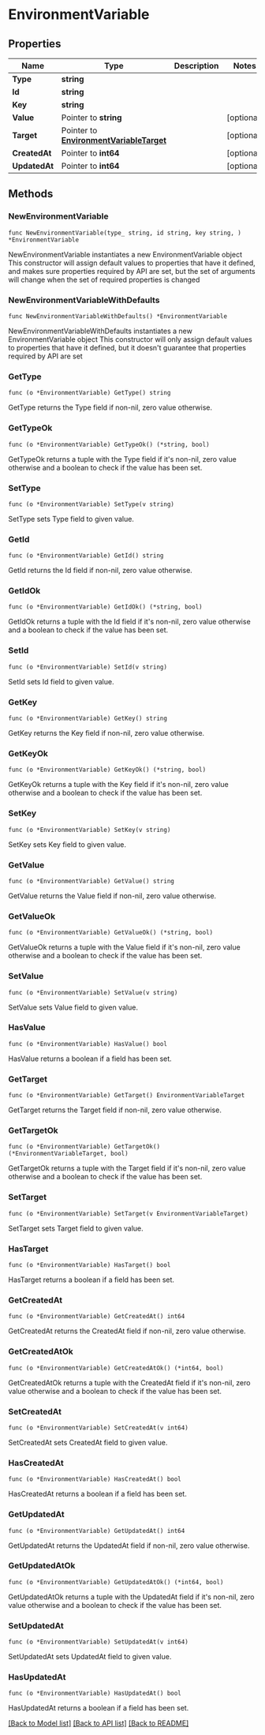 # EnvironmentVariable

## Properties

Name | Type | Description | Notes
------------ | ------------- | ------------- | -------------
**Type** | **string** |  | 
**Id** | **string** |  | 
**Key** | **string** |  | 
**Value** | Pointer to **string** |  | [optional] 
**Target** | Pointer to [**EnvironmentVariableTarget**](EnvironmentVariableTarget.md) |  | [optional] 
**CreatedAt** | Pointer to **int64** |  | [optional] 
**UpdatedAt** | Pointer to **int64** |  | [optional] 

## Methods

### NewEnvironmentVariable

`func NewEnvironmentVariable(type_ string, id string, key string, ) *EnvironmentVariable`

NewEnvironmentVariable instantiates a new EnvironmentVariable object
This constructor will assign default values to properties that have it defined,
and makes sure properties required by API are set, but the set of arguments
will change when the set of required properties is changed

### NewEnvironmentVariableWithDefaults

`func NewEnvironmentVariableWithDefaults() *EnvironmentVariable`

NewEnvironmentVariableWithDefaults instantiates a new EnvironmentVariable object
This constructor will only assign default values to properties that have it defined,
but it doesn't guarantee that properties required by API are set

### GetType

`func (o *EnvironmentVariable) GetType() string`

GetType returns the Type field if non-nil, zero value otherwise.

### GetTypeOk

`func (o *EnvironmentVariable) GetTypeOk() (*string, bool)`

GetTypeOk returns a tuple with the Type field if it's non-nil, zero value otherwise
and a boolean to check if the value has been set.

### SetType

`func (o *EnvironmentVariable) SetType(v string)`

SetType sets Type field to given value.


### GetId

`func (o *EnvironmentVariable) GetId() string`

GetId returns the Id field if non-nil, zero value otherwise.

### GetIdOk

`func (o *EnvironmentVariable) GetIdOk() (*string, bool)`

GetIdOk returns a tuple with the Id field if it's non-nil, zero value otherwise
and a boolean to check if the value has been set.

### SetId

`func (o *EnvironmentVariable) SetId(v string)`

SetId sets Id field to given value.


### GetKey

`func (o *EnvironmentVariable) GetKey() string`

GetKey returns the Key field if non-nil, zero value otherwise.

### GetKeyOk

`func (o *EnvironmentVariable) GetKeyOk() (*string, bool)`

GetKeyOk returns a tuple with the Key field if it's non-nil, zero value otherwise
and a boolean to check if the value has been set.

### SetKey

`func (o *EnvironmentVariable) SetKey(v string)`

SetKey sets Key field to given value.


### GetValue

`func (o *EnvironmentVariable) GetValue() string`

GetValue returns the Value field if non-nil, zero value otherwise.

### GetValueOk

`func (o *EnvironmentVariable) GetValueOk() (*string, bool)`

GetValueOk returns a tuple with the Value field if it's non-nil, zero value otherwise
and a boolean to check if the value has been set.

### SetValue

`func (o *EnvironmentVariable) SetValue(v string)`

SetValue sets Value field to given value.

### HasValue

`func (o *EnvironmentVariable) HasValue() bool`

HasValue returns a boolean if a field has been set.

### GetTarget

`func (o *EnvironmentVariable) GetTarget() EnvironmentVariableTarget`

GetTarget returns the Target field if non-nil, zero value otherwise.

### GetTargetOk

`func (o *EnvironmentVariable) GetTargetOk() (*EnvironmentVariableTarget, bool)`

GetTargetOk returns a tuple with the Target field if it's non-nil, zero value otherwise
and a boolean to check if the value has been set.

### SetTarget

`func (o *EnvironmentVariable) SetTarget(v EnvironmentVariableTarget)`

SetTarget sets Target field to given value.

### HasTarget

`func (o *EnvironmentVariable) HasTarget() bool`

HasTarget returns a boolean if a field has been set.

### GetCreatedAt

`func (o *EnvironmentVariable) GetCreatedAt() int64`

GetCreatedAt returns the CreatedAt field if non-nil, zero value otherwise.

### GetCreatedAtOk

`func (o *EnvironmentVariable) GetCreatedAtOk() (*int64, bool)`

GetCreatedAtOk returns a tuple with the CreatedAt field if it's non-nil, zero value otherwise
and a boolean to check if the value has been set.

### SetCreatedAt

`func (o *EnvironmentVariable) SetCreatedAt(v int64)`

SetCreatedAt sets CreatedAt field to given value.

### HasCreatedAt

`func (o *EnvironmentVariable) HasCreatedAt() bool`

HasCreatedAt returns a boolean if a field has been set.

### GetUpdatedAt

`func (o *EnvironmentVariable) GetUpdatedAt() int64`

GetUpdatedAt returns the UpdatedAt field if non-nil, zero value otherwise.

### GetUpdatedAtOk

`func (o *EnvironmentVariable) GetUpdatedAtOk() (*int64, bool)`

GetUpdatedAtOk returns a tuple with the UpdatedAt field if it's non-nil, zero value otherwise
and a boolean to check if the value has been set.

### SetUpdatedAt

`func (o *EnvironmentVariable) SetUpdatedAt(v int64)`

SetUpdatedAt sets UpdatedAt field to given value.

### HasUpdatedAt

`func (o *EnvironmentVariable) HasUpdatedAt() bool`

HasUpdatedAt returns a boolean if a field has been set.


[[Back to Model list]](../README.md#documentation-for-models) [[Back to API list]](../README.md#documentation-for-api-endpoints) [[Back to README]](../README.md)


